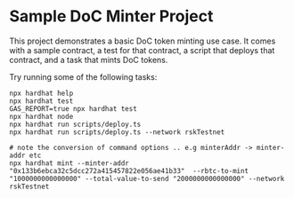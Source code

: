 # Sample DoC Minter Project

This project demonstrates a basic DoC token minting use case. It comes with a sample contract, a test for that contract,
a script that deploys that contract, and a task that mints DoC tokens.

Try running some of the following tasks:

```shell
npx hardhat help
npx hardhat test
GAS_REPORT=true npx hardhat test
npx hardhat node
npx hardhat run scripts/deploy.ts
npx hardhat run scripts/deploy.ts --network rskTestnet

# note the conversion of command options .. e.g minterAddr -> minter-addr etc
npx hardhat mint --minter-addr "0x133b6ebca32c5dcc272a415457822e056ae41b33"  --rbtc-to-mint "1000000000000000" --total-value-to-send "2000000000000000" --network rskTestnet
```
